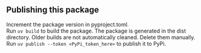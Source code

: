 ## Publishing this package

Increment the package version in pyproject.toml.  
Run `uv build` to build the package. The package is generated in the dist directory. Older builds are not automatically cleaned. Delete them manually.  
Run `uv publish --token <PyPi_token_here>` to publish it to PyPi.